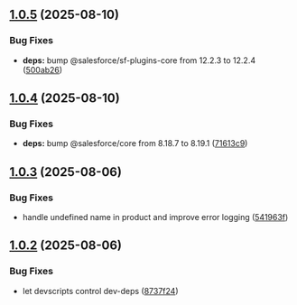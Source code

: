 ## [1.0.5](https://github.com/salesforcecli/plugin-bre-to-cml/compare/1.0.4...1.0.5) (2025-08-10)

### Bug Fixes

- **deps:** bump @salesforce/sf-plugins-core from 12.2.3 to 12.2.4 ([500ab26](https://github.com/salesforcecli/plugin-bre-to-cml/commit/500ab26de5d1f3f639cdd15f12af9c6456a6b5f2))

## [1.0.4](https://github.com/salesforcecli/plugin-bre-to-cml/compare/1.0.3...1.0.4) (2025-08-10)

### Bug Fixes

- **deps:** bump @salesforce/core from 8.18.7 to 8.19.1 ([71613c9](https://github.com/salesforcecli/plugin-bre-to-cml/commit/71613c911c0b8e1cc657c83905c762493f5dcfae))

## [1.0.3](https://github.com/salesforcecli/plugin-bre-to-cml/compare/1.0.2...1.0.3) (2025-08-06)

### Bug Fixes

- handle undefined name in product and improve error logging ([541963f](https://github.com/salesforcecli/plugin-bre-to-cml/commit/541963f362e044cbdd5812416d11d8d47cb1e06e))

## [1.0.2](https://github.com/salesforcecli/plugin-bre-to-cml/compare/8737f24865eeec95f99cea58add97f127b9de58a...1.0.2) (2025-08-06)

### Bug Fixes

- let devscripts control dev-deps ([8737f24](https://github.com/salesforcecli/plugin-bre-to-cml/commit/8737f24865eeec95f99cea58add97f127b9de58a))
